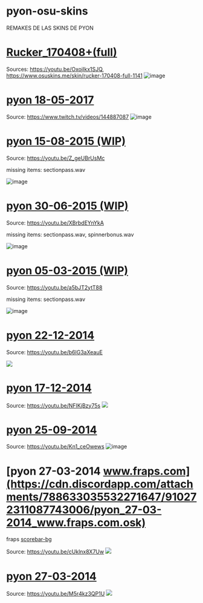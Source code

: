 # pyon-osu-skins
REMAKES DE LAS SKINS DE PYON

# [Rucker_170408+(full)](https://github.com/hinami-chi/pyon-osu-skins/raw/main/Rucker_170408%2B(full).osk)
Sources: https://youtu.be/OxojIkx1SJQ, https://www.osuskins.me/skin/rucker-170408-full-1141
![image](https://user-images.githubusercontent.com/47835359/142733615-f11c09ca-0c31-43eb-b800-1a6d4e36e045.png)

# [pyon 18-05-2017](https://github.com/hinami-chi/pyon-osu-skins/raw/main/pyon%2018-05-2017.osk)
Source: https://www.twitch.tv/videos/144887087
![image](https://user-images.githubusercontent.com/47835359/142735268-e299bb1b-7f90-48d4-a658-54b03e6cea63.png)


# [pyon 15-08-2015 (WIP)](https://github.com/hinami-chi/pyon-osu-skins/raw/main/pyon%2015-08-2015.osk)
Source: https://youtu.be/Z_geUBrUsMc

missing items: sectionpass.wav

![image](https://user-images.githubusercontent.com/47835359/142480277-e5dde768-cf61-4a7e-b713-ba84454ab2f3.png)


# [pyon 30-06-2015 (WIP)](https://github.com/hinami-chi/pyon-osu-skins/raw/main/pyon%2030-06-2015.osk)
Source: https://youtu.be/XBrbdEYnYkA

missing items: sectionpass.wav, spinnerbonus.wav

![image](https://user-images.githubusercontent.com/47835359/142348617-285adee0-e102-4f96-aaa4-d98a05d453e2.png)

# [pyon 05-03-2015 (WIP)](https://github.com/hinami-chi/pyon-osu-skins/raw/main/pyon%2005-03-2015.osk)
Source: https://youtu.be/a5bJT2ytT88

missing items: sectionpass.wav

![image](https://user-images.githubusercontent.com/47835359/142354554-6c5c9ac0-f479-40f6-9c68-f02df74bf091.png)

# [pyon 22-12-2014](https://github.com/hinami-chi/pyon-osu-skins/raw/main/pyon%2022-12-2014.osk)
Source: https://youtu.be/b6lG3aXeauE

![](https://user-images.githubusercontent.com/47835359/142238084-bd88884b-f014-4bc2-865f-c7e50fabd6ce.png)

# [pyon 17-12-2014](https://cdn.discordapp.com/attachments/794903981340098560/910544856387043398/pyon_17-12-2014.osk)
Source: https://youtu.be/NFIKjBzy75s
![](https://cdn.discordapp.com/attachments/794903981340098560/910545369023250482/unknown.png)

# [pyon 25-09-2014](https://github.com/hinami-chi/pyon-osu-skins/raw/main/pyon%2025-09-2014.osk)
Source: https://youtu.be/Kn1_ceOwews
![image](https://user-images.githubusercontent.com/47835359/142479782-b0100592-7cd0-4f48-9887-2f9d62de5e8b.png)

# [pyon 27-03-2014 www.fraps.com](https://cdn.discordapp.com/attachments/788633035532271647/910272311087743006/pyon_27-03-2014_www.fraps.com.osk)
fraps [scorebar-bg](https://cdn.discordapp.com/attachments/788623051477614604/910272553870831706/unknown.png)

Source: https://youtu.be/cUklnx8X7Uw
![](https://cdn.discordapp.com/attachments/788623051477614604/910269041799741450/unknown.png)

# [pyon 27-03-2014](https://cdn.discordapp.com/attachments/788633035532271647/910268635816296528/pyon_27-03-2014.osk)
Source: https://youtu.be/M5r4kz3QP1U
![](https://cdn.discordapp.com/attachments/788623051477614604/910268755588816966/A83dmfFWjMaWAAAAAElFTkSuQmCC.png)
